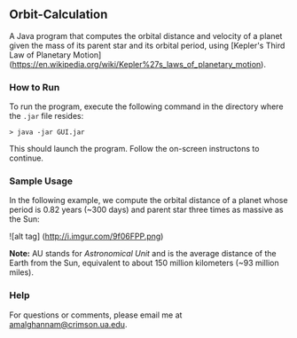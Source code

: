 ## Orbit-Calculation
A Java program that computes the orbital distance and velocity of a planet given the mass of its parent star and its orbital period, using [Kepler's Third Law of Planetary Motion] (https://en.wikipedia.org/wiki/Kepler%27s_laws_of_planetary_motion). 

### How to Run

To run the program, execute the following command in the directory where the ```.jar``` file resides:

```> java -jar GUI.jar```

This should launch the program. Follow the on-screen instructons to continue. 

### Sample Usage 

In the following example, we compute the orbital distance of a planet whose period is 0.82 years (~300 days) and parent star three times as massive as the Sun:

![alt tag] (http://i.imgur.com/9f06FPP.png)

**Note:** AU stands for *Astronomical Unit* and is the average distance of the Earth from the Sun, equivalent to about 150 million kilometers (~93 million miles). 

### Help

For questions or comments, please email me at amalghannam@crimson.ua.edu. 
